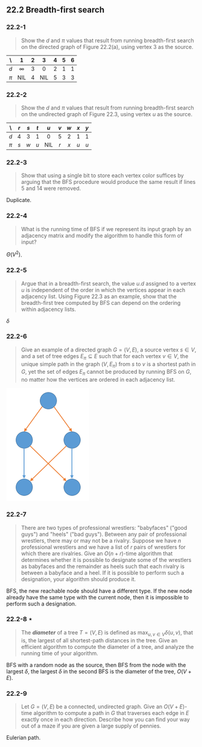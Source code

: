 ## 22.2 Breadth-first search

### 22.2-1

> Show the $d$ and $\pi$ values that result from running breadth-first search on the directed graph of Figure 22.2(a), using vertex 3 as the source.

| \ | 1 | 2 | 3 | 4 | 5 | 6 |
|:-:|:-:|:-:|:-:|:-:|:-:|:-:|
| $d$ | $\infty$ | 3 | 0 | 2 | 1 | 1 |
| $\pi$ | NIL | 4 | NIL | 5 | 3 | 3 |

### 22.2-2

> Show the $d$ and $\pi$ values that result from running breadth-first search on the undirected graph of Figure 22.3, using vertex $u$ as the source.

| \ | $r$ | $s$ | $t$ | $u$ | $v$ | $w$ | $x$ | $y$ |
|:-:|:-:|:-:|:-:|:-:|:-:|:-:|:-:|:-:|
| $d$ | 4 | 3 | 1 | 0 | 5 | 2 | 1 | 1 |
| $\pi$ | $s$ | $w$ | $u$ | NIL | $r$ | $x$ | $u$ | $u$ |

### 22.2-3

> Show that using a single bit to store each vertex color suffices by arguing that the BFS procedure would produce the same result if lines 5 and 14 were removed.

Duplicate.

### 22.2-4

> What is the running time of BFS if we represent its input graph by an adjacency matrix and modify the algorithm to handle this form of input?

$\Theta(V^2)$.

### 22.2-5

> Argue that in a breadth-first search, the value $u.d$ assigned to a vertex $u$ is independent of the order in which the vertices appear in each adjacency list. Using Figure 22.3 as an example, show that the breadth-first tree computed by BFS can depend on the ordering within adjacency lists.

$\delta$

### 22.2-6

> Give an example of a directed graph $G = (V, E)$, a source vertex $s \in V$, and a set of tree edges $E_\pi \subseteq E$ such that for each vertex $v \in V$, the unique simple path in the graph $(V, E_\pi)$ from $s$ to $v$ is a shortest path in $G$, yet the set of edges $E_\pi$ cannot be produced by running BFS on $G$, no matter how the vertices are ordered in each adjacency list.

![](./img/22.2-6_1.png)

### 22.2-7

> There are two types of professional wrestlers: "babyfaces" ("good guys") and "heels" ("bad guys"). Between any pair of professional wrestlers, there may or may not be a rivalry. Suppose we have $n$ professional wrestlers and we have a list of $r$ pairs of wrestlers for which there are rivalries. Give an $O(n+r)$-time algorithm that determines whether it is possible to designate some of the wrestlers as babyfaces and the remainder as heels such that each rivalry is between a babyface and a heel. If it is possible to perform such a designation, your algorithm should produce it.

BFS, the new reachable node should have a different type. If the new node already have the same type with the current node, then it is impossible to perform such a designation.

### 22.2-8 $\star$

> The __*diameter*__ of a tree $T = (V, E)$ is defined as $\max_{u,v \in V}\delta(u,v)$, that is, the largest of all shortest-path distances in the tree. Give an efficient algorithm to compute the diameter of a tree, and analyze the running time of your algorithm.

BFS with a random node as the source, then BFS from the node with the largest $\delta$, the largest $\delta$ in the second BFS is the diameter of the tree, $O(V + E)$.

### 22.2-9

> Let $G = (V, E)$ be a connected, undirected graph. Give an $O(V + E)$-time algorithm to compute a path in $G$ that traverses each edge in $E$ exactly once in each direction. Describe how you can find your way out of a maze if you are given a large supply of pennies.

Eulerian path.
